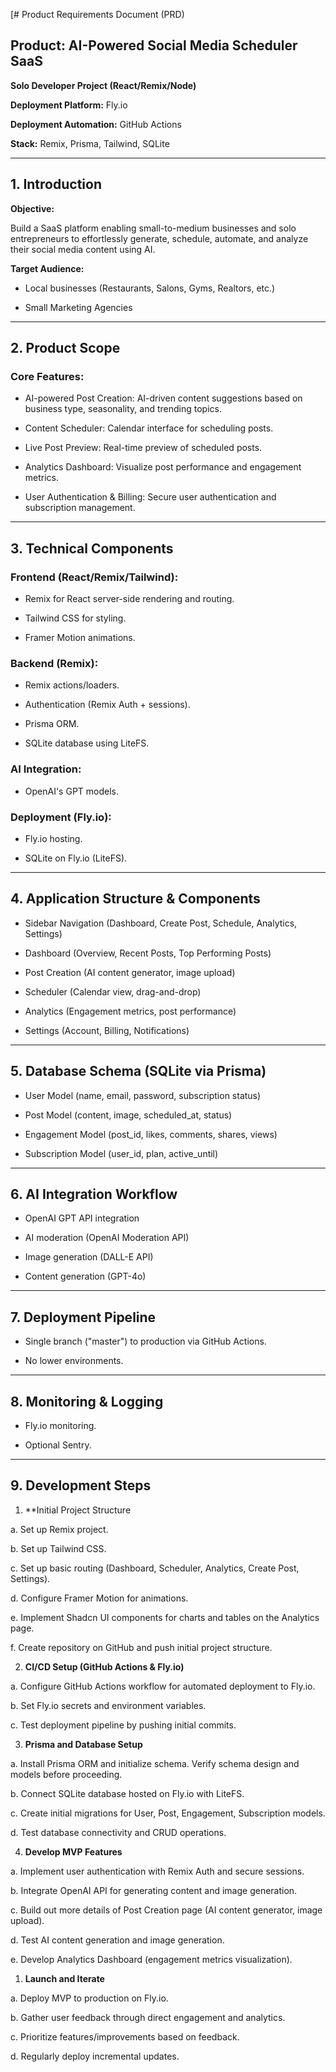 [# Product Requirements Document (PRD)

  

## Product: AI-Powered Social Media Scheduler SaaS

**Solo Developer Project (React/Remix/Node)**

**Deployment Platform:** Fly.io

**Deployment Automation:** GitHub Actions

**Stack:** Remix, Prisma, Tailwind, SQLite

---

## 1. Introduction

**Objective:**

Build a SaaS platform enabling small-to-medium businesses and solo entrepreneurs to effortlessly generate, schedule, automate, and analyze their social media content using AI.

  

**Target Audience:**

- Local businesses (Restaurants, Salons, Gyms, Realtors, etc.)

- Small Marketing Agencies

  

---

  

## 2. Product Scope

### Core Features:

- AI-powered Post Creation: AI-driven content suggestions based on business type, seasonality, and trending topics.

- Content Scheduler: Calendar interface for scheduling posts.

- Live Post Preview: Real-time preview of scheduled posts.

- Analytics Dashboard: Visualize post performance and engagement metrics.

- User Authentication & Billing: Secure user authentication and subscription management.

  

---


## 3. Technical Components

### Frontend (React/Remix/Tailwind):

- Remix for React server-side rendering and routing.

- Tailwind CSS for styling.

- Framer Motion animations.

  

### Backend (Remix):

- Remix actions/loaders.

- Authentication (Remix Auth + sessions).

- Prisma ORM.

- SQLite database using LiteFS.
  

### AI Integration:

- OpenAI's GPT models.

  

### Deployment (Fly.io):

- Fly.io hosting.

- SQLite on Fly.io (LiteFS).

  

---

  

## 4. Application Structure & Components

- Sidebar Navigation (Dashboard, Create Post, Schedule, Analytics, Settings)

- Dashboard (Overview, Recent Posts, Top Performing Posts)

- Post Creation (AI content generator, image upload)

- Scheduler (Calendar view, drag-and-drop)

- Analytics (Engagement metrics, post performance)

- Settings (Account, Billing, Notifications)

  

---

  

## 5. Database Schema (SQLite via Prisma)

- User Model (name, email, password, subscription status)

- Post Model (content, image, scheduled_at, status)

- Engagement Model (post_id, likes, comments, shares, views)

- Subscription Model (user_id, plan, active_until)

---

  

## 6. AI Integration Workflow

- OpenAI GPT API integration

- AI moderation (OpenAI Moderation API)

- Image generation (DALL-E API)

- Content generation (GPT-4o)
  

---

  

## 7. Deployment Pipeline

- Single branch ("master") to production via GitHub Actions.

- No lower environments.

  

---

  

## 8. Monitoring & Logging

- Fly.io monitoring.

- Optional Sentry.

  

---

  

## 9. Development Steps

1. **Initial Project Structure

  a. Set up Remix project.

  b. Set up Tailwind CSS.

  c. Set up basic routing (Dashboard, Scheduler, Analytics, Create Post, Settings).

  d. Configure Framer Motion for animations.

  e. Implement Shadcn UI components for charts and tables on the Analytics page.

  f. Create repository on GitHub and push initial project structure.

2. **CI/CD Setup (GitHub Actions & Fly.io)**

  a. Configure GitHub Actions workflow for automated deployment to Fly.io.

  b. Set Fly.io secrets and environment variables.

  c. Test deployment pipeline by pushing initial commits.
  

3. **Prisma and Database Setup**

  a. Install Prisma ORM and initialize schema. Verify schema design and models before proceeding.

  b. Connect SQLite database hosted on Fly.io with LiteFS.

  c. Create initial migrations for User, Post, Engagement, Subscription models.

  d. Test database connectivity and CRUD operations.
  

4. **Develop MVP Features**

  a. Implement user authentication with Remix Auth and secure sessions.

  b. Integrate OpenAI API for generating content and image generation.

  c. Build out more details of Post Creation page (AI content generator, image upload).

  d. Test AI content generation and image generation.

  e. Develop Analytics Dashboard (engagement metrics visualization).


1. **Launch and Iterate**

  a. Deploy MVP to production on Fly.io.

  b. Gather user feedback through direct engagement and analytics.

  c. Prioritize features/improvements based on feedback.

  d. Regularly deploy incremental updates.
